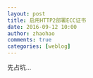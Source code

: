 ```yaml
---
layout: post
title: 启用HTTP2部署ECC证书
date: 2016-09-12 10:00
author: zhaohao
comments: true
categories: [weblog]
---
```

先占坑...